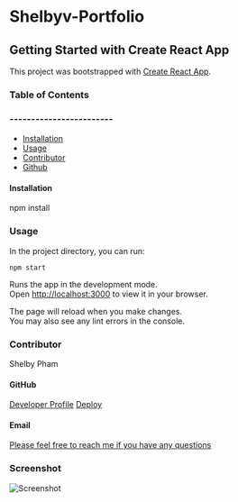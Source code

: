 # Shelbyv-Portfolio

## Getting Started with Create React App

This project was bootstrapped with [Create React App](https://github.com/facebook/create-react-app).
  

### Table of Contents
### ------------------------
  * [Installation](#installation)
  * [Usage](#usage)
  * [Contributor](#contributor)
  * [Github](#github)
  
  
#### Installation
  npm install 

### Usage 
In the project directory, you can run:

   `npm start`

Runs the app in the development mode.\
Open [http://localhost:3000](http://localhost:3000) to view it in your browser.

The page will reload when you make changes.\
You may also see any lint errors in the console.

  ### Contributor
  Shelby Pham


  #### GitHub
  [Developer Profile](https://github.com/ncp9988)
  [Deploy](https://ncp9988.github.io/shelbyv-portfolio/)
  

  #### Email
  <a href="mailto:ncp9988@gmail.com"> Please feel free to reach me if you have any questions</a>



  ### Screenshot
  ![Screenshot]()
  
  

  





